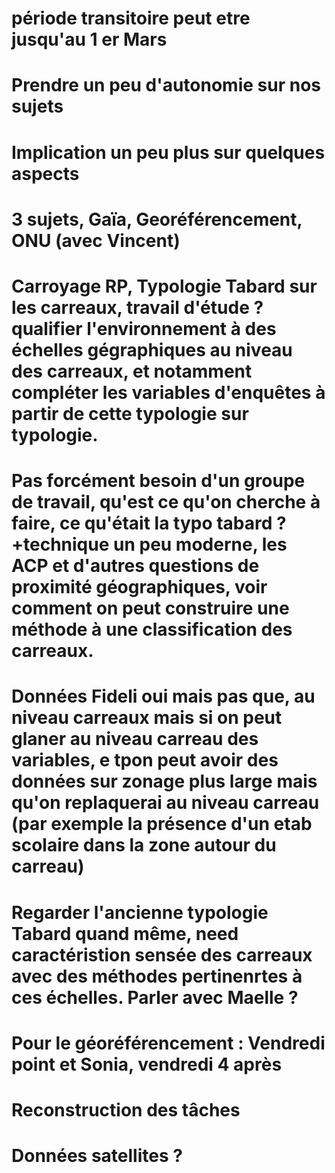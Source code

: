 # période transitoire peut etre jusqu'au 1 er Mars
# Prendre un peu d'autonomie sur nos sujets
# Implication un peu plus sur quelques aspects

# 3 sujets,  Gaïa, Georéférencement, ONU (avec Vincent)
# Carroyage RP, Typologie Tabard sur les carreaux, travail d'étude ? qualifier l'environnement à des échelles gégraphiques au niveau des carreaux, et notamment compléter les variables d'enquêtes à partir de cette typologie sur typologie.

# Pas forcément besoin d'un groupe de travail, qu'est ce qu'on cherche à faire, ce qu'était la typo tabard  ? +technique un peu moderne, les ACP et d'autres questions de proximité géographiques, voir comment on peut construire une méthode à une classification des carreaux.

# Données Fideli oui mais pas que, au niveau carreaux mais si on peut glaner au niveau carreau des variables, e tpon peut avoir des données sur zonage plus large mais qu'on replaquerai au niveau carreau (par exemple la présence d'un etab scolaire dans la zone autour du carreau)

# Regarder l'ancienne typologie Tabard quand même, need caractéristion sensée des carreaux avec des méthodes pertinenrtes à ces échelles. Parler avec Maelle ?

# Pour le géoréférencement : Vendredi point et Sonia, vendredi 4 après

# Reconstruction des tâches

# Données satellites ?